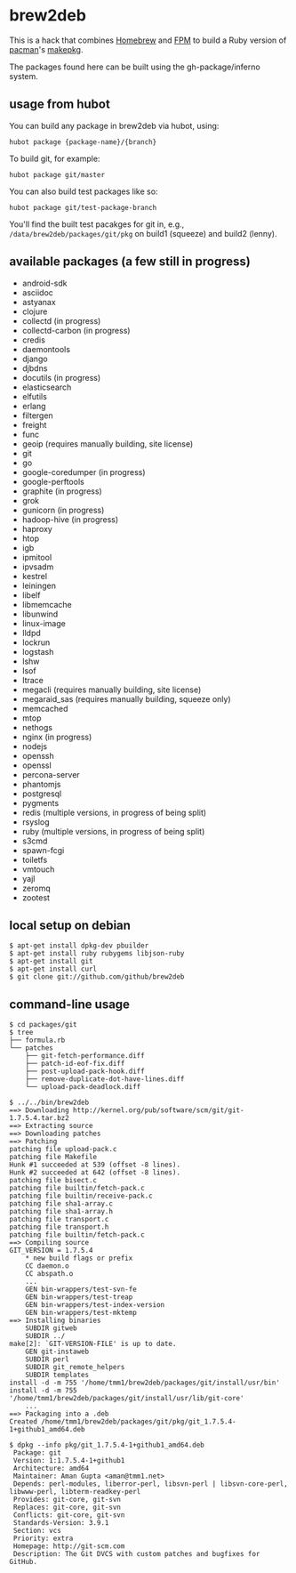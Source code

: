 # brew2deb

This is a hack that combines [Homebrew](http://github.com/mxcl/homebrew)
and [FPM](http://github.com/jordansissel/fpm) to build a Ruby version of
[pacman](http://www.archlinux.org/pacman/)'s
[makepkg](http://www.archlinux.org/pacman/makepkg.8.html).

The packages found here can be built using the gh-package/inferno system.

## usage from hubot

You can build any package in brew2deb via hubot, using:

```
hubot package {package-name}/{branch}
```

To build git, for example:

```
hubot package git/master
```

You can also build test packages like so:

```
hubot package git/test-package-branch
```

You'll find the built test pacakges for git in, e.g., `/data/brew2deb/packages/git/pkg`
on build1 (squeeze) and build2 (lenny).

## available packages (a few still in progress)

*  android-sdk
*  asciidoc
*  astyanax
*  clojure
*  collectd  (in progress)
*  collectd-carbon (in progress)
*  credis
*  daemontools
*  django
*  djbdns
*  docutils  (in progress)
*  elasticsearch
*  elfutils
*  erlang
*  filtergen
*  freight
*  func
*  geoip (requires manually building, site license)
*  git
*  go
*  google-coredumper (in progress)
*  google-perftools
*  graphite (in progress)
*  grok
*  gunicorn (in progress)
*  hadoop-hive (in progress)
*  haproxy
*  htop
*  igb
*  ipmitool
*  ipvsadm
*  kestrel
*  leiningen
*  libelf
*  libmemcache
*  libunwind
*  linux-image
*  lldpd
*  lockrun
*  logstash
*  lshw
*  lsof
*  ltrace
*  megacli (requires manually building, site license)
*  megaraid_sas (requires manually building, squeeze only)
*  memcached
*  mtop
*  nethogs
*  nginx (in progress)
*  nodejs
*  openssh
*  openssl
*  percona-server
*  phantomjs
*  postgresql
*  pygments
*  redis (multiple versions, in progress of being split)
*  rsyslog
*  ruby (multiple versions, in progress of being split)
*  s3cmd
*  spawn-fcgi
*  toiletfs
*  vmtouch
*  yajl
*  zeromq
*  zootest


## local setup on debian

```
$ apt-get install dpkg-dev pbuilder
$ apt-get install ruby rubygems libjson-ruby
$ apt-get install git
$ apt-get install curl
$ git clone git://github.com/github/brew2deb
```

## command-line usage

```
$ cd packages/git
$ tree
├── formula.rb
└── patches
    ├── git-fetch-performance.diff
    ├── patch-id-eof-fix.diff
    ├── post-upload-pack-hook.diff
    ├── remove-duplicate-dot-have-lines.diff
    └── upload-pack-deadlock.diff
```

```
$ ../../bin/brew2deb
==> Downloading http://kernel.org/pub/software/scm/git/git-1.7.5.4.tar.bz2
==> Extracting source
==> Downloading patches
==> Patching
patching file upload-pack.c
patching file Makefile
Hunk #1 succeeded at 539 (offset -8 lines).
Hunk #2 succeeded at 642 (offset -8 lines).
patching file bisect.c
patching file builtin/fetch-pack.c
patching file builtin/receive-pack.c
patching file sha1-array.c
patching file sha1-array.h
patching file transport.c
patching file transport.h
patching file builtin/fetch-pack.c
==> Compiling source
GIT_VERSION = 1.7.5.4
    * new build flags or prefix
    CC daemon.o
    CC abspath.o
    ...
    GEN bin-wrappers/test-svn-fe
    GEN bin-wrappers/test-treap
    GEN bin-wrappers/test-index-version
    GEN bin-wrappers/test-mktemp
==> Installing binaries
    SUBDIR gitweb
    SUBDIR ../
make[2]: `GIT-VERSION-FILE' is up to date.
    GEN git-instaweb
    SUBDIR perl
    SUBDIR git_remote_helpers
    SUBDIR templates
install -d -m 755 '/home/tmm1/brew2deb/packages/git/install/usr/bin'
install -d -m 755 '/home/tmm1/brew2deb/packages/git/install/usr/lib/git-core'
    ...
==> Packaging into a .deb
Created /home/tmm1/brew2deb/packages/git/pkg/git_1.7.5.4-1+github1_amd64.deb
```

```
$ dpkg --info pkg/git_1.7.5.4-1+github1_amd64.deb
 Package: git
 Version: 1:1.7.5.4-1+github1
 Architecture: amd64
 Maintainer: Aman Gupta <aman@tmm1.net>
 Depends: perl-modules, liberror-perl, libsvn-perl | libsvn-core-perl, libwww-perl, libterm-readkey-perl
 Provides: git-core, git-svn
 Replaces: git-core, git-svn
 Conflicts: git-core, git-svn
 Standards-Version: 3.9.1
 Section: vcs
 Priority: extra
 Homepage: http://git-scm.com
 Description: The Git DVCS with custom patches and bugfixes for GitHub.
```

